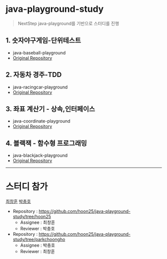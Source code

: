 # java-playground-study
> NextStep java-playground를 기반으로 스터디를 진행

## 1. 숫자야구게임-단위테스트
- java-baseball-playground
- [Original Repository](https://github.com/next-step/java-baseball-playground)

## 2. 자동차 경주-TDD
- java-racingcar-playground
- [Original Repository](https://github.com/next-step/java-racingcar-playground)

## 3. 좌표 계산기 - 상속,인터페이스
- java-coordinate-playground
- [Original Repository](https://github.com/next-step/java-coordinate-playground)

## 4. 블랙잭 - 함수형 프로그래밍
- java-blackjack-playground
- [Original Repository](https://github.com/next-step/java-blackjack-playground)

---
# 스터디 참가
[최창훈](https://github.com/hoon25) [박충호](https://github.com/parkchoongho)

- Repository : https://github.com/hoon25/java-playground-study/tree/hoon25
    - Assignee : 최창훈
    - Reviewer : 박충호
- Repository : https://github.com/hoon25/java-playground-study/tree/parkchoongho
    - Assignee : 박충호
    - Reviewer : 최창훈
